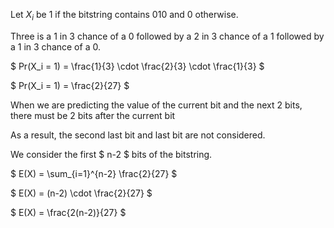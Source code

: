 Let $X_i$ be 1 if the bitstring contains 010 and 0 otherwise.

Three is a 1 in 3 chance of a 0 followed by a 2 in 3 chance of a 1 followed by a 1 in 3 chance of a 0.

$ Pr(X_i = 1) = \frac{1}{3} \cdot \frac{2}{3} \cdot \frac{1}{3} $

$ Pr(X_i = 1) = \frac{2}{27} $

When we are predicting the value of the current bit and the next 2 bits, there must be 2 bits after the current bit

As a result, the second last bit and last bit are not considered.

We consider the first $ n-2 $ bits of the bitstring.

$ E(X) = \sum\_{i=1}^{n-2} \frac{2}{27} $

$ E(X) = (n-2) \cdot \frac{2}{27} $

$ E(X) = \frac{2(n-2)}{27} $
